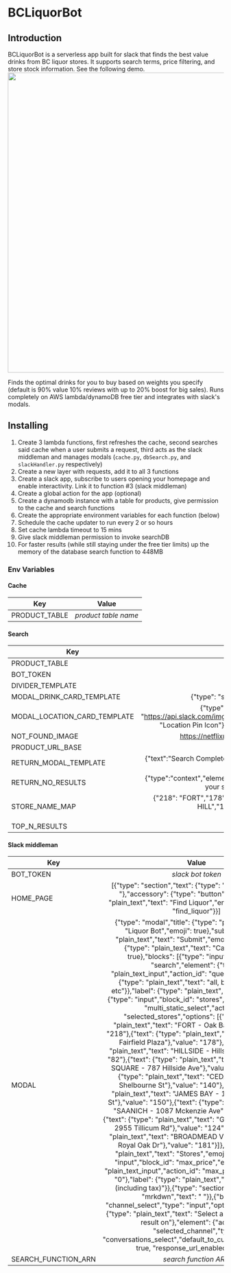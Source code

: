 # BCLiquorBot
## Introduction  
BCLiquorBot is a serverless app built for slack that finds the best value drinks from BC liquor stores. It supports search terms, price filtering, and store stock information. See the following demo.
<img src="https://user-images.githubusercontent.com/16991582/163689647-1f4abef0-9985-43c3-b9ee-814eb4c8c6a7.gif" width="700" />

Finds the optimal drinks for you to buy based on weights you specify (default is 90% value 10% reviews with up to 20% boost for big sales). Runs completely on AWS lambda/dynamoDB free tier and integrates with slack's modals.

## Installing
1. Create 3 lambda functions, first refreshes the cache, second searches said cache when a user submits a request, third acts as the slack middleman and manages modals (```cache.py```, ```dbSearch.py```, and ```slackHandler.py``` respectively)
2. Create a new layer with requests, add it to all 3 functions
3. Create a slack app, subscribe to users opening your homepage and enable interactivity. Link it to function #3 (slack middleman)
4. Create a global action for the app (optional)
5. Create a dynamodb instance with a table for products, give permission to the cache and search functions
6. Create the appropriate environment variables for each function (below)
7. Schedule the cache updater to run every 2 or so hours
8. Set cache lambda timeout to 15 mins
9. Give slack middleman permission to invoke searchDB
10. For faster results (while still staying under the free tier limits) up the memory of the database search function to 448MB

### Env Variables
#### Cache

| Key           |        Value         |
| ------------- | :------------------: |
| PRODUCT_TABLE | *product table name* |

#### Search
| Key                          |                                                                                                                          Value                                                                                                                           |
| ---------------------------- | :------------------------------------------------------------------------------------------------------------------------------------------------------------------------------------------------------------------------------------------------------: |
| PRODUCT_TABLE                |                                                                                                                   *product table name*                                                                                                                   |
| BOT_TOKEN                    |                                                                                                                    *slack bot token*                                                                                                                     |
| DIVIDER_TEMPLATE             |                                                                                                                   {"type": "divider"}                                                                                                                    |
| MODAL_DRINK_CARD_TEMPLATE    |                                                                                          {"type": "section","text": {"type": "mrkdwn","text": "*<{liquor_link}                                                                                           | {drink_name}>*\n_({volume})_ {alcPerc}%\nScore: *{score}*/100\n*_${price}_* (with tax){sale}\nRaw Value: *{value}*\n{rating}"},"accessory": {"type": "image","image_url": "{image_url}","alt_text": "alcohol, probably"}} |
| MODAL_LOCATION_CARD_TEMPLATE | {"type": "context","elements": [{"type": "image","image_url": "https://api.slack.com/img/blocks/bkb_template_images/tripAgentLocationMarker.png","alt_text": "Location Pin Icon"},{"type": "plain_text","emoji": true,"text": "Location: {locations}"}]} |
| NOT_FOUND_IMAGE              |                                                                                         https://netflixroulette.files.wordpress.com/2013/01/image-not-found.gif                                                                                                                        
| PRODUCT_URL_BASE             |                                                                                                          http://www.bcliquorstores.com/product/                                                                                                          |
| RETURN_MODAL_TEMPLATE        |            {"text":"Search Complete!","blocks": [{"type": "section","text": {"type": "mrkdwn","text": "Here are the top *N* results"}}]}                                                               |
| RETURN_NO_RESULTS            |                                                              {"type":"context","elements": [{"type": "mrkdwn","text": "Sorry, there are no results that match your search :( Please try again with a modified search!"}]}                                                            |
| STORE_NAME_MAP               |                                           {"218": "FORT","178":"FAIRFIELD","82":"HILLSIDE","161":"BLANSHARD","140":"CEDAR HILL","150":"JAMES BAY","242":"SAANICH","124":"GORGE & TILLICUM","181":"BROADMEAD"}                                            |
| TOP_N_RESULTS                |                                                                                                                            5                                                                                                                             |

#### Slack middleman
| Key                 |                                                                                                                                                                                                                                                                                                                                                                                                                                                                                                                                                                                                                                                                                                                                                                                                                                                                                                                                                                                                                             Value                                                                                                                                                                                                                                                                                                                                                                                                                                                                                                                                                                                                                                                                                                                                                                                                                                                                                                                                                                                                                             |
| ------------------- | :-----------------------------------------------------------------------------------------------------------------------------------------------------------------------------------------------------------------------------------------------------------------------------------------------------------------------------------------------------------------------------------------------------------------------------------------------------------------------------------------------------------------------------------------------------------------------------------------------------------------------------------------------------------------------------------------------------------------------------------------------------------------------------------------------------------------------------------------------------------------------------------------------------------------------------------------------------------------------------------------------------------------------------------------------------------------------------------------------------------------------------------------------------------------------------------------------------------------------------------------------------------------------------------------------------------------------------------------------------------------------------------------------------------------------------------------------------------------------------------------------------------------------------------------------------------------------------------------------------------------------------------------------------------------------------------------------------------------------------------------------------------------------------------------------------------------------------------------------------------------------------------------------------------------------------------------------------------------------------------------------------------------------------------------------------------: |
| BOT_TOKEN           |                                                                                                                                                                                                                                                                                                                                                                                                                                                                                                                                                                                                                                                                                                                                                                                                                                                                                                                                                                                                                       *slack bot token*                                                                                                                                                                                                                                                                                                                                                                                                                                                                                                                                                                                                                                                                                                                                                                                                                                                                                                                                                                                                                       |
| HOME_PAGE           |                                                                                                                                                                                                                                                                                                                                                                                                                                                                                                                                                                                                                                                                                                                                                                                                                                                                                                                                    [{"type": "section","text": {"type": "mrkdwn","text": " "},"accessory": {"type": "button","text": {"type": "plain_text","text": "Find Liquor","emoji": true},"value": "find_liquor"}}]                                                                                                                                                                                                                                                                                                                                                                                                                                                                                                                                                                                                                                                                                                                                                                                                                                                                                                                                     |
| MODAL               | {"type": "modal","title": {"type": "plain_text","text": "Liquor Bot","emoji": true},"submit": {"type": "plain_text","text": "Submit","emoji": true},"close": {"type": "plain_text","text": "Cancel","emoji": true},"blocks": [{"type": "input","block_id": "search","element": {"type": "plain_text_input","action_id": "query","placeholder": {"type": "plain_text","text": "all, beer, gin, vodka, etc"}},"label": {"type": "plain_text","text": "Search"}},{"type": "input","block_id": "stores","element": {"type": "multi_static_select","action_id": "selected_stores","options": [{"text": {"type": "plain_text","text": "FORT - Oak Bay high"},"value": "218"},{"text": {"type": "plain_text","text": "FAIRFIELD - Fairfield Plaza"},"value": "178"},{"text": {"type": "plain_text","text": "HILLSIDE - Hillside Mall"},"value": "82"},{"text": {"type": "plain_text","text": "BLANSHARD SQUARE - 787 Hillside Ave"},"value": "161"},{"text": {"type": "plain_text","text": "CEDAR HILL - 3611 Shelbourne St"},"value": "140"},{"text": {"type": "plain_text","text": "JAMES BAY - 101-225 Menzies St"},"value": "150"},{"text": {"type": "plain_text","text": "SAANICH - 1087 Mckenzie Ave"},"value": "242"},{"text": {"type": "plain_text","text": "GORGE & TILLICUM - 2955 Tillicum Rd"},"value": "124"},{"text": {"type": "plain_text","text": "BROADMEAD VILLAGE - 370 777 Royal Oak Dr"},"value": "181"}]},"label": {"type": "plain_text","text": "Stores","emoji": true}},{"type": "input","block_id": "max_price","element": {"type": "plain_text_input","action_id": "max_price","initial_value": "0"},"label": {"type": "plain_text","text": "Max Price (including tax)"}},{"type": "section","text": {"type": "mrkdwn","text": " "}},{"block_id": "channel_select","type": "input","optional": false,"label": {"type": "plain_text","text": "Select a channel to post the result on"},"element": {"action_id": "selected_channel","type": "conversations_select","default_to_current_conversation": true, "response_url_enabled": true}}]} |
| SEARCH_FUNCTION_ARN |                                                                                                                                                                                                                                                                                                                                                                                                                                                                                                                                                                                                                                                                                                                                                                                                                                                                                                                                                                                                                     *search function ARN*                                                                                                                                                                                                                                                                                                                                                                                                                                                                                                                                                                                                                                                                                                                                                                                                                                                                                                                                                                                                                     |
